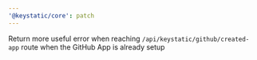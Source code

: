 ```yaml
---
'@keystatic/core': patch
---
```


Return more useful error when reaching `/api/keystatic/github/created-app` route when the GitHub App is already setup
